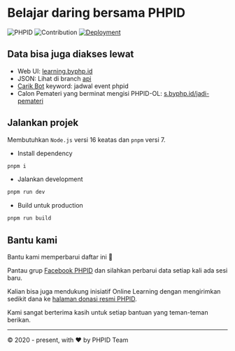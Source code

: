 # Belajar daring bersama PHPID

![PHPID](https://img.shields.io/badge/PHPID-Community-blue?cacheSeconds=604800) ![Contribution](https://img.shields.io/badge/Contributions-Welcome-Brightemerald.svg?cacheSeconds=604800) [![Deployment](https://github.com/phpid-jakarta/phpid-learning/actions/workflows/deployment.yml/badge.svg)](https://github.com/phpid-jakarta/phpid-learning/actions/workflows/deployment.yml)

## Data bisa juga diakses lewat

- Web UI: [learning.byphp.id](https://learning.byphp.id)
- JSON: Lihat di branch [api](https://github.com/phpid-jakarta/phpid-learning/tree/api)
- [Carik Bot](https://carik.id/) keyword: jadwal event phpid
- Calon Pemateri yang berminat mengisi PHPID-OL: [s.byphp.id/jadi-pemateri](https://s.byphp.id/jadi-pemateri)

## Jalankan projek

Membutuhkan `Node.js` versi 16 keatas dan `pnpm` versi 7.

- Install dependency

```bash
pnpm i
```

- Jalankan development

```bash
pnpm run dev
```

- Build untuk production

```bash
pnpm run build
```

## Bantu kami

Bantu kami memperbarui daftar ini 🙏

Pantau grup [Facebook PHPID](https://www.facebook.com/groups/phpid) dan silahkan perbarui data setiap kali ada sesi baru.

Kalian bisa juga mendukung inisiatif Online Learning dengan mengirimkan sedikit dana ke [halaman donasi resmi PHPID](https://s.byphp.id/donasi).

Kami sangat berterima kasih untuk setiap bantuan yang teman-teman berikan.

---

©️ 2020 - present, with ❤️ by PHPID Team
